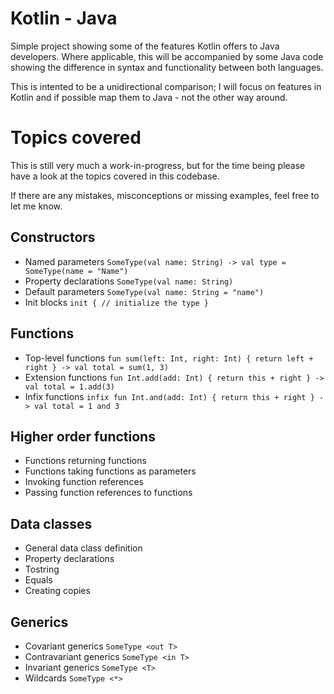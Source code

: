 # Kotlin - Java

Simple project showing some of the features Kotlin offers to Java developers. Where applicable, this will be accompanied by some Java code showing the difference in syntax and functionality between both languages.

This is intented to be a unidirectional comparison; I will focus on features in Kotlin and if possible map them to Java - not the other way around.

# Topics covered

This is still very much a work-in-progress, but for the time being please have a look at the topics covered in this codebase.

If there are any mistakes, misconceptions or missing examples, feel free to let me know.

## Constructors
- Named parameters ```SomeType(val name: String) -> val type = SomeType(name = "Name")```
- Property declarations ```SomeType(val name: String)```
- Default parameters ```SomeType(val name: String = "name")```
- Init blocks ```init { // initialize the type }```

## Functions
- Top-level functions ```fun sum(left: Int, right: Int) { return left + right } -> val total = sum(1, 3) ```
- Extension functions ```fun Int.add(add: Int) { return this + right } -> val total = 1.add(3) ```
- Infix functions ```infix fun Int.and(add: Int) { return this + right } -> val total = 1 and 3 ```

## Higher order functions
- Functions returning functions
- Functions taking functions as parameters
- Invoking function references
- Passing function references to functions

## Data classes
- General data class definition
- Property declarations
- Tostring
- Equals
- Creating copies

## Generics
    
- Covariant generics ```SomeType <out T>```
- Contravariant generics ```SomeType <in T>```
- Invariant generics ```SomeType <T>```
- Wildcards ```SomeType <*>```
